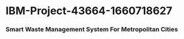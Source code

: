 # IBM-Project-43664-1660718627

<h3>Smart Waste Management System For Metropolitan Cities</h3> <br>


